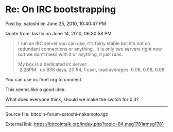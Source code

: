 # Re: On IRC bootstrapping

Post by: satoshi on June 25, 2010, 10:40:47 PM

Quote from: laszlo on June 14, 2010, 06:30:58 PM

> I run an IRC server you can use, it's fairly stable but it's not on redundant connections or anything. &nbsp;It is only two servers right now but we don't mess with it or anything, it just runs.
>
> My box is a dedicated irc server:<br>
> &nbsp;2:28PM &nbsp;&nbsp;up 838 days, 20:54, 1 user, load averages: 0.06, 0.08, 0.08

You can use irc.lfnet.org to connect.

This seems like a good idea.

What does everyone think, should we make the switch for 0.3?

---

Source file: bitcoin-forum-satoshi-nakamoto.tgz

External link: https://bitcointalk.org/index.php?topic=84.msg1781#msg1781
